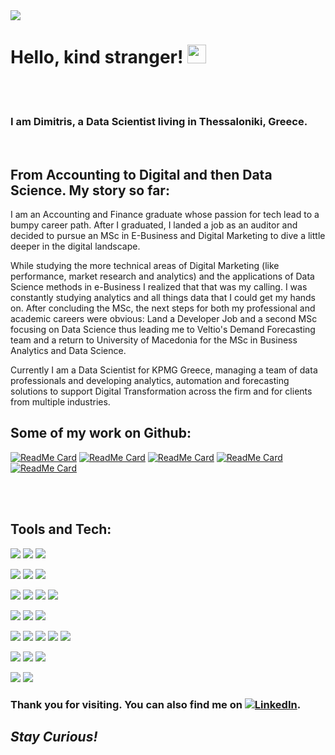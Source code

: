 <img src=https://s27389.pcdn.co/wp-content/uploads/2018/11/data-era-1013x440.jpeg />

# Hello, kind stranger! <img src="https://raw.githubusercontent.com/MartinHeinz/MartinHeinz/master/wave.gif" width="30px">

<br />
<br />

### I am Dimitris, a Data Scientist living in Thessaloniki, Greece.

<br />

## From Accounting to Digital and then Data Science. My story so far:

I am an Accounting and Finance graduate whose passion for tech lead to a bumpy career path. After I graduated, I landed a job as an auditor and decided to pursue an MSc in E-Business and Digital Marketing to dive a little deeper in the digital landscape. 

While studying the more technical areas of Digital Marketing (like performance, market research and analytics) and the applications of Data Science methods in e-Business I realized that that was my calling. I was constantly studying analytics and all things data that I could get my hands on. After concluding the MSc, the next steps for both my professional and academic careers were obvious: Land a Developer Job and a second MSc focusing on Data Science thus leading me to Veltio's Demand Forecasting team and a return to University of Macedonia for the MSc in Business Analytics and Data Science.

Currently I am a Data Scientist for KPMG Greece, managing a team of data professionals and developing analytics, automation and forecasting solutions to support Digital Transformation across the firm and for clients from multiple industries.


## Some of my work on Github:

[![ReadMe Card](https://github-readme-stats.vercel.app/api/pin/?username=DimitriosTagkoulis&repo=Google-Analytics-and-Python&theme=dracula)](https://github.com/DimitriosTagkoulis/Google-Analytics-and-Python)
[![ReadMe Card](https://github-readme-stats.vercel.app/api/pin/?username=DimitriosTagkoulis&repo=Clustering-Stock-Movements&theme=dracula)](https://github.com/DimitriosTagkoulis/Clustering-Stock-Movements)
[![ReadMe Card](https://github-readme-stats.vercel.app/api/pin/?username=DimitriosTagkoulis&repo=TelcoCustomerChurn&theme=dracula)](https://github.com/DimitriosTagkoulis/TelcoCustomerChurn)
[![ReadMe Card](https://github-readme-stats.vercel.app/api/pin/?username=DimitriosTagkoulis&repo=XAI_Linked_Statistical_Data&theme=dracula)](https://github.com/DimitriosTagkoulis/XAI_Linked_Statistical_Data)
[![ReadMe Card](https://github-readme-stats.vercel.app/api/pin/?username=DimitriosTagkoulis&repo=AirBnB_Price_Prediction&theme=dracula)](https://github.com/DimitriosTagkoulis/AirBnB_Price_Prediction)


<br />
<br />

## Tools and Tech:

![](https://img.shields.io/badge/DEV-Jupyter-informational?style=flat&logo=Jupyter&logoColor=f8f8f2&color=6272a4)
![](https://img.shields.io/badge/DEV-VSCode-informational?style=flat&logo=VsCode&logoColor=f8f8f2&color=6272a4)
![](https://img.shields.io/badge/DEV-Git-informational?style=flat&logo=Git&logoColor=white&color=6272a4)

![](https://img.shields.io/badge/Code-Python-informational?style=flat&logo=Python&logoColor=white&color=6272a4)
![](https://img.shields.io/badge/Code-R-informational?style=flat&logo=R&logoColor=white&color=6272a4)
![](https://img.shields.io/badge/Code-Bash-informational?style=flat&logo=GNU-Bash&logoColor=white&color=6272a4)

![](https://img.shields.io/badge/DB-PostgreSQL-informational?style=flat&logo=PostgreSQL&logoColor=white&color=6272a4)
![](https://img.shields.io/badge/DB-MySql-informational?style=flat&logo=MySQL&logoColor=white&color=6272a4)
![](https://img.shields.io/badge/DB-MongoDB-informational?style=flat&logo=MongoDB&logoColor=white&color=6272a4)
![](https://img.shields.io/badge/DB-Neo4j-informational?style=flat&logo=Neo4j&logoColor=white&color=6272a4)

![](https://img.shields.io/badge/ML-ScikitLearn-informational?style=flat&logo=scikit-learn&logoColor=white&color=6272a4)
![](https://img.shields.io/badge/ML-Tensorflow-informational?style=flat&logo=Tensorflow&logoColor=white&color=6272a4)
![](https://img.shields.io/badge/ML-PyTorch-informational?style=flat&logo=PyTorch&logoColor=white&color=6272a4)

![](https://img.shields.io/badge/MLOPS-MLflow-informational?style=flat&logo=MLflow&logoColor=white&color=6272a4)
![](https://img.shields.io/badge/MLOPS-Airflow-informational?style=flat&logo=Apache-Airflow&logoColor=white&color=6272a4)
![](https://img.shields.io/badge/MLOPS-Ray-informational?style=flat&logo=Ray&logoColor=white&color=6272a4)
![](https://img.shields.io/badge/MLOPS-Spark-informational?style=flat&logo=Apache-Spark&logoColor=white&color=6272a4)
![](https://img.shields.io/badge/MLOPS-Weights&Biases-informational?style=flat&logo=WeightsandBiases&logoColor=white&color=6272a4)

![](https://img.shields.io/badge/Cloud-Azure-informational?style=flat&logo=Microsoft-Azure&logoColor=white&color=6272a4)
![](https://img.shields.io/badge/Cloud-Aws-informational?style=flat&logo=Amazon-AWS&logoColor=white&color=6272a4)
![](https://img.shields.io/badge/Cloud-GCP-informational?style=flat&logo=Google-Cloud&logoColor=white&color=6272a4)

![](https://img.shields.io/badge/Viz-Tableau-informational?style=flat&logo=Tableau&logoColor=white&color=6272a4)
![](https://img.shields.io/badge/Viz-PowerBI-informational?style=flat&logo=PowerBI&logoColor=white&color=6272a4)


<!-- Actual text -->
### Thank you for visiting. You can also find me on [![LinkedIn][2.2]][2].

<!-- Icons -->


[2.2]: https://img.shields.io/badge/Linkedin-informational?style=flat&logo=LinkedIn (LinkedIn icon)

<!-- Links to your social media accounts -->


[2]: https://www.linkedin.com/in/dimitrios-tagkoulis/


## <em>Stay Curious!</em>
